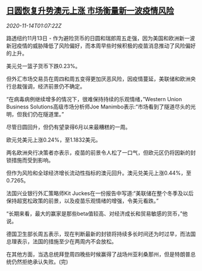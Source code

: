 <!--1605316997000-->
[日圆恢复升势澳元上涨 市场衡量新一波疫情风险](https://cn.reuters.com/article/global-forex-ny-1114-idCNKBS27U01O)
------

<div><i>2020-11-14T01:07:22Z</i></div><p>路透纽约11月13日 - 作为避险货币的日圆和瑞郎周五走强，因为美国和欧洲新一波新冠疫情的威胁降低了风险偏好，而本周早些时候积极的疫苗消息推动了风险偏好的上升。</p><p>美元兑一篮子货币下跌0.23%。</p><p>但外汇市场交易员在周四和周五变得更加厌恶风险，因疫情蔓延，美联储和欧洲央行总裁强调，经济前景仍不确定。</p><p>“在病毒病例继续增多的情况下，很难保持持续的乐观情绪，”Western Union Business Solutions高级市场分析师Joe Manimbo表示:“市场看到了隧道尽头的光明，但我们仍在隧道里。”</p><p>尽管日圆回升，但仍有望录得6月以来最糟糕的一周。</p><p>欧元兑美元上涨0.24%，至1.1832美元。</p><p>两名欧洲央行决策者亦表示，疫苗的前景令人松了一口气，但欧元区仍将因新的封锁措施而受到影响。</p><p>但作为风险和全球经济增长流动性指标的澳元回升。澳元兑美元上涨0.44%，至0.7265。</p><p>法国兴业银行外汇策略师Kit Juckes在一份报告中写道:“美联储在整个冬季及以后保持超宽松政策的前景，以及疫苗乐观情绪的增强，令美元看跌。”</p><p>“长期来看，最大的赢家是那些beta值较高、对经济成长和贸易敏感的货币，”他说。</p><p>德国卫生部长周五表示，现在判断最新的封锁将持续多长时间还为时过早，而法国总理表示，法国的措施至少在两周内不会放松。</p><p>在其他方面，当选总统拜登周四晚些时候赢得了战场州亚利桑那州，但是特朗普总统仍然拒绝承认失败。(完)</p>

